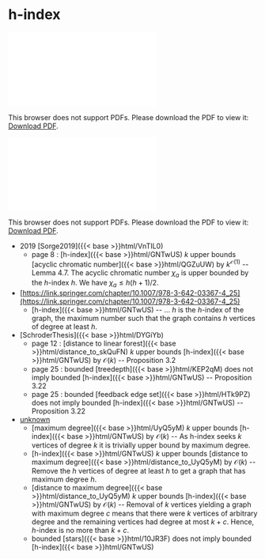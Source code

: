 # h-index




<object data="../local_GNTwUS.pdf" type="application/pdf" width="100%" height="480px"><embed src="../local_GNTwUS.pdf"><p>This browser does not support PDFs. Please download the PDF to view it: <a href="../local_GNTwUS.pdf">Download PDF</a>.</p></embed></object>


<object data="../inclusions_GNTwUS.pdf" type="application/pdf" width="100%" height="480px"><embed src="../inclusions_GNTwUS.pdf"><p>This browser does not support PDFs. Please download the PDF to view it: <a href="../inclusions_GNTwUS.pdf">Download PDF</a>.</p></embed></object>

* 2019 [Sorge2019]({{< base >}}html/VnTIL0)
    * page 8 : [h-index]({{< base >}}html/GNTwUS) $k$ upper bounds [acyclic chromatic number]({{< base >}}html/QGZuUW) by $k^{\mathcal O(1)}$ -- Lemma 4.7. The acyclic chromatic number $\chi_a$ is upper bounded by the $h$-index $h$. We have $\chi_a \le h(h+1)/2$.
*  [https://link.springer.com/chapter/10.1007/978-3-642-03367-4_25](https://link.springer.com/chapter/10.1007/978-3-642-03367-4_25)
    * [h-index]({{< base >}}html/GNTwUS) -- ... $h$ is the $h$-index of the graph, the maximum number such that the graph contains $h$ vertices of degree at least $h$.
*  [SchroderThesis]({{< base >}}html/DYGiYb)
    * page 12 : [distance to linear forest]({{< base >}}html/distance_to_skQuFN) $k$ upper bounds [h-index]({{< base >}}html/GNTwUS) by $\mathcal O(k)$ -- Proposition 3.2
    * page 25 : bounded [treedepth]({{< base >}}html/KEP2qM) does not imply bounded [h-index]({{< base >}}html/GNTwUS) -- Proposition 3.22
    * page 25 : bounded [feedback edge set]({{< base >}}html/HTk9PZ) does not imply bounded [h-index]({{< base >}}html/GNTwUS) -- Proposition 3.22
*  [unknown](#)
    * [maximum degree]({{< base >}}html/UyQ5yM) $k$ upper bounds [h-index]({{< base >}}html/GNTwUS) by $\mathcal O(k)$ -- As h-index seeks $k$ vertices of degree $k$ it is trivially upper bound by maximum degree.
    * [h-index]({{< base >}}html/GNTwUS) $k$ upper bounds [distance to maximum degree]({{< base >}}html/distance_to_UyQ5yM) by $\mathcal O(k)$ -- Remove the $h$ vertices of degree at least $h$ to get a graph that has maximum degree $h$.
    * [distance to maximum degree]({{< base >}}html/distance_to_UyQ5yM) $k$ upper bounds [h-index]({{< base >}}html/GNTwUS) by $\mathcal O(k)$ -- Removal of $k$ vertices yielding a graph with maximum degree $c$ means that there were $k$ vertices of arbitrary degree and the remaining vertices had degree at most $k+c$. Hence, $h$-index is no more than $k+c$.
    * bounded [stars]({{< base >}}html/10JR3F) does not imply bounded [h-index]({{< base >}}html/GNTwUS)